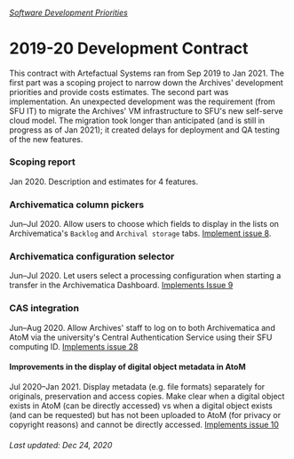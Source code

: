###### [Software Development Priorities](../README.md)

# 2019-20 Development Contract
This contract with Artefactual Systems ran from Sep 2019 to Jan 2021. The first part was a scoping project to narrow down the Archives' development priorities and provide costs estimates. The second part was implementation. An unexpected development was the requirement (from SFU IT) to migrate the Archives' VM infrastructure to SFU's new self-serve cloud model. The migration took longer than anticipated (and is still in progress as of Jan 2021); it created delays for deployment and QA testing of the new features.

### Scoping report
Jan 2020. Description and estimates for 4 features.

### Archivematica column pickers
Jun–Jul 2020. Allow users to choose which fields to display in the lists on Archivematica's `Backlog` and `Archival storage` tabs. [Implement issue 8](https://github.com/SFU-Archives/software-development-priorities/issues/8).

### Archivematica configuration selector
Jun–Jul 2020. Let users select a processing configuration when starting a transfer in the Archivematica Dashboard. [Implements Issue 9](https://github.com/SFU-Archives/software-development-priorities/issues/9)

### CAS integration
Jun–Aug 2020. Allow Archives' staff to log on to both Archivematica and AtoM via the university's Central Authentication Service using their SFU computing ID. [Implements issue 28](https://github.com/SFU-Archives/software-development-priorities/issues/28)

#### Improvements in the display of digital object metadata in AtoM
Jul 2020–Jan 2021. Display metadata (e.g. file formats) separately for originals, preservation and access copies. Make clear when a digital object exists in AtoM (can be directly accessed) vs when a digital object exists (and can be requested) but has not been uploaded to AtoM (for privacy or copyright reasons) and cannot be directly accessed. [Implements issue 10](https://github.com/SFU-Archives/software-development-priorities/issues/10)


###### Last updated: Dec 24, 2020
